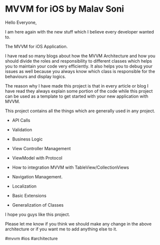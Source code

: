 # MVVM for iOS by Malav Soni

Hello Everyone,

I am here again with the new stuff which I believe every developer wanted to.

The MVVM for iOS Application. 

I have read so many blogs about how the MVVM Architecture and how you should divide the roles and responsibility to different classes which helps you to maintain your code very efficiently. It also helps you to debug your issues as well because you always know which class is responsible for the behaviours and display logics.

The reason why I have made this project is that in every article or blog I have read they always explain some portion of the code while this project can be used as a template to get started with your new application with MVVM.

This project contains all the things which are generally used in any project. 

- API Calls

- Validation

- Business Logic

- View Controller Management

- ViewModel with Protocol

- How to integration MVVM with TableView/CollectionViews

- Navigation Management.

- Localization

- Basic Extensions

- Generalization of Classes

I hope you guys like this project.

Please let me know if you think we should make any change in the above architecture or if you want me to add anything else to it. 

#mvvm #ios #architecture
